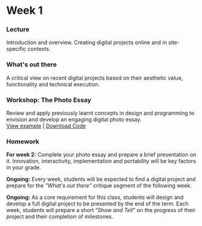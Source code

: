 # Week 1

### Lecture

Introduction and overview. Creating digital projects online and in site-specific contexts.

### What's out there

A critical view on recent digital projects based on their aesthetic value, functionality and technical execution.

### Workshop: The Photo Essay

Review and apply previously learnt concepts in design and programming to envision and develop an engaging digital photo essay.  
[View example](http://rodrigodebenito.github.io/icp-design-and-code-3/week-1/workshop/public/) | [Download Code](https://github.com/rodrigodebenito/icp-design-and-code-3/tree/master/week-1/workshop)

### Homework

**For week 2:** Complete your photo essay and prepare a brief presentation on it. Innovation, interactivity, implementation and portability will be key factors in your grade.  

**Ongoing:** Every week, students will be expected to find a digital project and prepare for the *"What's out there"* critique segment of the following week.  

**Ongoing:** As a core requirement for this class, students will design and develop a full digital project to be presented by the end of the term. Each week, students will prepare a short *"Show and Tell"* on the progress of their project and their completion of milestones.  
